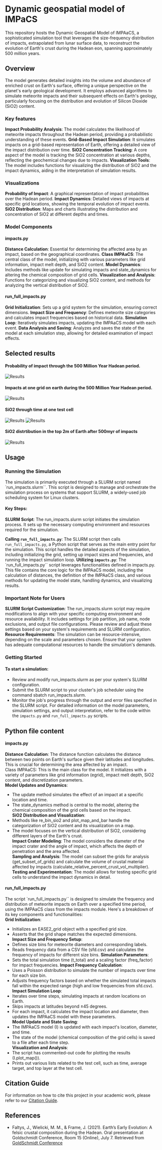 # Dynamic geospatial model of IMPaCS
This repository hosts the Dynamic Geospatial Model of IMPAaCS, a sophisticated simulation tool that leverages the size-frequency distribution of impacts, extrapolated from lunar surface data, to reconstruct the evolution of Earth's crust during the Hadean eon, spanning approximately 500 million years.

## Overview
The model generates detailed insights into the volume and abundance of enriched crust on Earth's surface, offering a unique perspective on the planet's early geological development. It employs advanced algorithms to simulate meteorite impacts and their subsequent effects on Earth's geology, particularly focusing on the distribution and evolution of Silicon Dioxide (SiO2) content.

### Key features
**Impact Probability Analysis**: The model calculates the likelihood of meteorite impacts throughout the Hadean period, providing a probabilistic understanding of these events.
**Grid-Based Impact Simulation**: It simulates impacts on a grid-based representation of Earth, offering a detailed view of the impact distribution over time.
**SiO2 Concentration Tracking**: A core aspect of the model is tracking the SiO2 concentration at various depths, reflecting the geochemical changes due to impacts.
**Visualization Tools**: The model includes functions for visualizing the distribution of SiO2 and the impact dynamics, aiding in the interpretation of simulation results.

### Visualizations
**Probability of Impact**: A graphical representation of impact probabilities over the Hadean period.
**Impact Dynamics**: Detailed views of impacts at specific grid locations, showing the temporal evolution of impact events.
**SiO2 Distribution**: Maps and charts illustrating the distribution and concentration of SiO2 at different depths and times.

### Model Components
#### impacts.py
**Distance Calculation**: Essential for determining the affected area by an impact, based on the geographical coordinates.
**Class IMPAaCS**: The central class of the model, initializing with various parameters like grid information, impact melt depth, and SiO2 content.
**Model Dynamics**: Includes methods like update for simulating impacts and state_dynamics for altering the chemical composition of grid cells.
**Visualization and Analysis**: Functions for categorizing and visualizing SiO2 content, and methods for analyzing the vertical distribution of SiO2.
#### run_full_impacts.py
**Grid Initialization**: Sets up a grid system for the simulation, ensuring correct dimensions.
**Impact Size and Frequency**: Defines meteorite size categories and calculates impact frequencies based on historical data.
**Simulation Loop**: Iteratively simulates impacts, updating the IMPAaCS model with each event.
**Data Analysis and Saving**: Analyzes and saves the state of the model at each simulation step, allowing for detailed examination of impact effects.

## Selected results

#### Probability of impact through the 500 Million Year Hadean period.
![Results](./figs/impact_probability.png)

#### Impacts at one grid on earth during the 500 Million Year Hadean period.
![Results](./figs/IMPAaCS_through_time_1_grid.png)

#### SiO2 through time at one test cell
![Results](./figs/test_time_series_sio2.png)
![Results](./figs/test_time_series_diam.png)

#### SiO2 distrtibution in the top 2m of Earth after 500myr of impacts
![Results](./figs/impacts-sio2-map.png)

## Usage
### Running the Simulation
The simulation is primarily executed through a SLURM script named `run_impacts.slurm``. This script is designed to manage and orchestrate the simulation process on systems that support SLURM, a widely-used job scheduling system for Linux clusters.
#### Key Steps:
**SLURM Script**: The run_impacts.slurm script initiates the simulation process. It sets up the necessary computing environment and resources required for the simulation.

**Calling `run_full_impacts.py`**: The SLURM script then calls `run_full_impacts.py`, a Python script that serves as the main entry point for the simulation. This script handles the detailed aspects of the simulation, including initializing the grid, setting up impact sizes and frequencies, and running the impact simulation loop.
**Utilizing `impacts.py`**: The `run_full_impacts.py`` script leverages functionalities defined in impacts.py. This file contains the core logic for the IMPAaCS model, including the calculation of distances, the definition of the IMPAaCS class, and various methods for updating the model state, handling dynamics, and visualizing results.

### Important Note for Users
**SLURM Script Customization**: The run_impacts.slurm script may require modifications to align with your specific computing environment and resource availability. It includes settings for job partition, job name, node exclusions, and output file configurations. Please review and adjust these settings based on your system's requirements and SLURM configuration.
**Resource Requirements**: The simulation can be resource-intensive, depending on the scale and parameters chosen. Ensure that your system has adequate computational resources to handle the simulation's demands.

### Getting Started
#### To start a simulation:
 - Review and modify run_impacts.slurm as per your system's SLURM configuration.
 - Submit the SLURM script to your cluster's job scheduler using the command sbatch run_impacts.slurm.
 - Monitor the job's progress through the output and error files specified in the SLURM script.
For detailed information on the model parameters, simulation settings, and output interpretation, refer to the code within the `impacts.py` and `run_full_impacts.py` scripts.

## Python file content
#### impacts.py
**Distance Calculation**: The distance function calculates the distance between two points on Earth's surface given their latitudes and longitudes. This is crucial for determining the area affected by an impact.  
Class IMPAaCS: This is the main class for the model. It initializes with a variety of parameters like grid information (egrid), impact melt depth, SiO2 content, and discretization parameters.  
**Model Updates and Dynamics**:
 - The update method simulates the effect of an impact at a specific location and time.
 - The state_dynamics method is central to the model, altering the chemical composition of the grid cells based on the impact.  
**SiO2 Distribution and Visualization**:
 - Methods like re_bin_sio2 and plot_map_and_bar handle the categorization of SiO2 content and its visualization on a map.
 - The model focuses on the vertical distribution of SiO2, considering different layers of the Earth's crust.  
**Impact Crater Modeling**: The model considers the diameter of the impact crater and the angle of impact, which affects the depth of penetration and the area affected.  
**Sampling and Analysis**: The model can subset the grids for analysis (get_subset_of_grids) and calculate the volume of crustal material affected by impacts (calculate_relative_percent_crust_vol_multiplier).  
**Testing and Experimentation**: The model allows for testing specific grid cells to understand the impact dynamics in detail.

#### run_full_impacts.py
The script `run_full_impacts.py`` is designed to simulate the frequency and distribution of meteorite impacts on Earth over a specified time period, using the IMPAaCS class from the impacts module. Here's a breakdown of its key components and functionalities:  
**Grid Initialization**:  
 - Initializes an EASE2_grid object with a specified grid size.
 - Asserts that the grid shape matches the expected dimensions.  
**Impact Size and Frequency Setup**:
 - Defines size bins for meteorite diameters and corresponding labels.
 - Reads frequency data from a CSV file (sfd.csv) and calculates the frequency of impacts for different size bins.
**Simulation Parameters**:
 - Sets the total simulation time (t_total) and a scaling factor (freq_factor) for impact frequencies.
**Impact Frequency Calculation**:
 - Uses a Poisson distribution to simulate the number of impacts over time for each size bin.
 - Adjusts frequency factors based on whether the simulated total impacts fall within the expected range (high and low frequencies from sfd.csv).  
**Impact Simulation Loop**:
 - Iterates over time steps, simulating impacts at random locations on Earth.
 - Skips impacts at latitudes beyond ±45 degrees.
 - For each impact, it calculates the impact location and diameter, then updates the IMPAaCS model with these parameters.  
**Model Update and State Saving**:
 - The IMPAaCS model (I) is updated with each impact's location, diameter, and time.
 - The state of the model (chemical composition of the grid cells) is saved to a file after each time step.  
**Visualization and Analysis**:
 - The script has commented-out code for plotting the results (I.plot_map()).
 - Prints out various lists related to the test cell, such as time, average target, and top layer at the test cell.

## Citation Guide

For information on how to cite this project in your academic work, please refer to our [Citation Guide](./CITATION.md).

## References

- Faltys, J., Wielicki, M. M., & Frame, J. (2021). Earth’s Early Evolution: A felsic crustal composition during the Hadean. Oral presentation at Goldschmidt Conference, Room 15 (Online), July 7. Retrieved from [GoldSchmidt Conference](https://conf.goldschmidt.info/goldschmidt/2021/meetingapp.cgi/Paper/3439)

